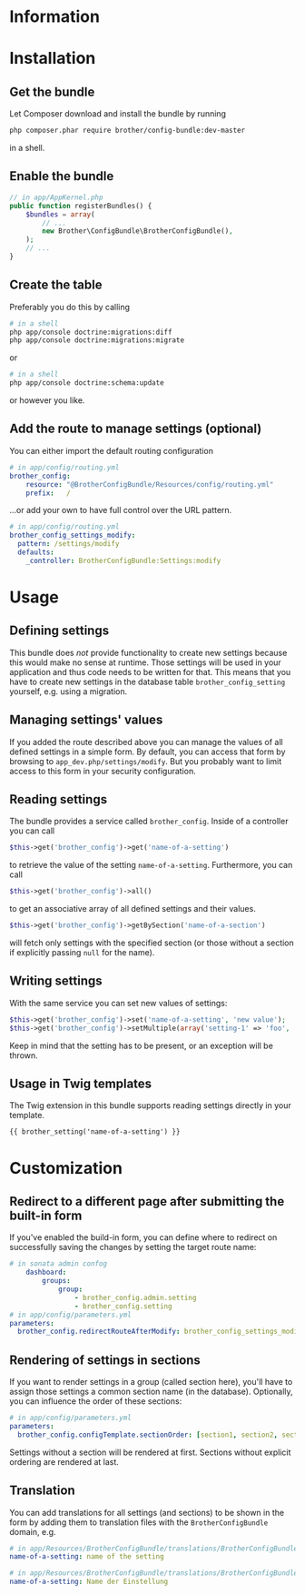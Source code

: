# Information
# Installation
## Get the bundle

Let Composer download and install the bundle by running
```sh
php composer.phar require brother/config-bundle:dev-master
```
in a shell.
## Enable the bundle
```php
// in app/AppKernel.php
public function registerBundles() {
	$bundles = array(
		// ...
        new Brother\ConfigBundle\BrotherConfigBundle(),
	);
	// ...
}
```

## Create the table

Preferably you do this by calling

```sh
# in a shell
php app/console doctrine:migrations:diff
php app/console doctrine:migrations:migrate
```

or

```sh
# in a shell
php app/console doctrine:schema:update
```

or however you like.

## Add the route to manage settings (optional)
You can either import the default routing configuration

```yaml
# in app/config/routing.yml
brother_config:
    resource: "@BrotherConfigBundle/Resources/config/routing.yml"
    prefix:   /
```

...or add your own to have full control over the URL pattern.

```yaml
# in app/config/routing.yml
brother_config_settings_modify:
  pattern: /settings/modify
  defaults:
    _controller: BrotherConfigBundle:Settings:modify
```

# Usage

## Defining settings

This bundle does _not_ provide functionality to create new settings because this would make no sense at runtime.
Those settings will be used in your application and thus code needs to be written for that.
This means that you have to create new settings in the database table `brother_config_setting` yourself, e.g. using a
migration.

## Managing settings' values

If you added the route described above you can manage the values of all defined settings in a simple form.
By default, you can access that form by browsing to `app_dev.php/settings/modify`.
But you probably want to limit access to this form in your security configuration.

## Reading settings

The bundle provides a service called `brother_config`. Inside of a controller you can call

```php
$this->get('brother_config')->get('name-of-a-setting')
```

to retrieve the value of the setting `name-of-a-setting`. Furthermore, you can call

```php
$this->get('brother_config')->all()
```

to get an associative array of all defined settings and their values.

```php
$this->get('brother_config')->getBySection('name-of-a-section')
```

will fetch only settings with the specified section (or those without a section if explicitly passing `null` for the name).

## Writing settings

With the same service you can set new values of settings:

```php
$this->get('brother_config')->set('name-of-a-setting', 'new value');
$this->get('brother_config')->setMultiple(array('setting-1' => 'foo', 'setting-2' => 'bar'));
```

Keep in mind that the setting has to be present, or an exception will be thrown.

## Usage in Twig templates

The Twig extension in this bundle supports reading settings directly in your template.

```html+jinja
{{ brother_setting('name-of-a-setting') }}
```

# Customization

## Redirect to a different page after submitting the built-in form

If you've enabled the build-in form, you can define where to redirect on successfully saving the changes by setting the
target route name:

```yaml
# in sonata admin confog
    dashboard:
        groups:
            group:
                - brother_config.admin.setting
                - brother_config.setting
# in app/config/parameters.yml
parameters:
  brother_config.redirectRouteAfterModify: brother_config_settings_modify
```

## Rendering of settings in sections

If you want to render settings in a group (called section here), you'll have to assign those settings a common section
name (in the database). Optionally, you can influence the order of these sections:

```yaml
# in app/config/parameters.yml
parameters:
  brother_config.configTemplate.sectionOrder: [section1, section2, section3]
```

Settings without a section will be rendered at first. Sections without explicit ordering are rendered at last.

## Translation

You can add translations for all settings (and sections) to be shown in the form by adding them to translation files
with the `BrotherConfigBundle` domain, e.g.

```yaml
# in app/Resources/BrotherConfigBundle/translations/BrotherConfigBundle.en.yml
name-of-a-setting: name of the setting

# in app/Resources/BrotherConfigBundle/translations/BrotherConfigBundle.de.yml
name-of-a-setting: Name der Einstellung
```
